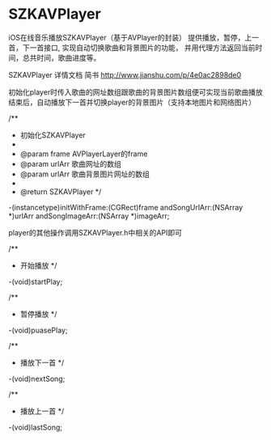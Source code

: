 # SZKAVPlayer
iOS在线音乐播放SZKAVPlayer（基于AVPlayer的封装） 提供播放，暂停，上一首，下一首接口,   实现自动切换歌曲和背景图片的功能， 并用代理方法返回当前时间，总共时间，歌曲进度等。

SZKAVPlayer 详情文档 简书 http://www.jianshu.com/p/4e0ac2898de0



初始化player时传入歌曲的网址数组跟歌曲的背景图片数组便可实现当前歌曲播放结束后，自动播放下一首并切换player的背景图片（支持本地图片和网络图片）

/**
 *  初始化SZKAVPlayer
 *
 *  @param frame  AVPlayerLayer的frame
 *  @param urlArr 歌曲网址的数组
 *  @param urlArr 歌曲背景图片网址的数组
 *
 *  @return   SZKAVPlayer
 */

-(instancetype)initWithFrame:(CGRect)frame
               andSongUrlArr:(NSArray *)urlArr
             andSongImageArr:(NSArray *)imageArr;


player的其他操作调用SZKAVPlayer.h中相关的API即可

/**
 *  开始播放
 */
 
-(void)startPlay;

/**
 *  暂停播放
 */
 
-(void)puasePlay;

/**
 *  播放下一首
 */
 
-(void)nextSong;

/**
 *  播放上一首
 */
 
-(void)lastSong;

